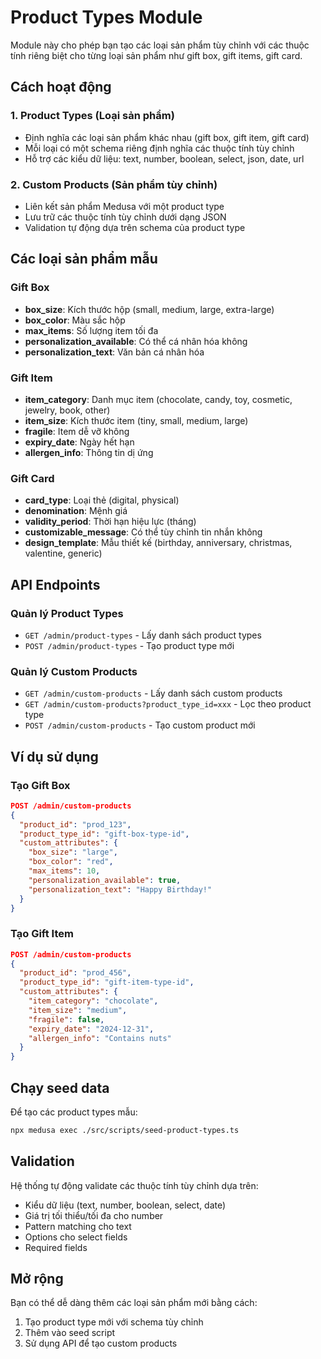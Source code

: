 # Product Types Module

Module này cho phép bạn tạo các loại sản phẩm tùy chỉnh với các thuộc tính riêng biệt cho từng loại sản phẩm như gift box, gift items, gift card.

## Cách hoạt động

### 1. Product Types (Loại sản phẩm)
- Định nghĩa các loại sản phẩm khác nhau (gift box, gift item, gift card)
- Mỗi loại có một schema riêng định nghĩa các thuộc tính tùy chỉnh
- Hỗ trợ các kiểu dữ liệu: text, number, boolean, select, json, date, url

### 2. Custom Products (Sản phẩm tùy chỉnh)
- Liên kết sản phẩm Medusa với một product type
- Lưu trữ các thuộc tính tùy chỉnh dưới dạng JSON
- Validation tự động dựa trên schema của product type

## Các loại sản phẩm mẫu

### Gift Box
- **box_size**: Kích thước hộp (small, medium, large, extra-large)
- **box_color**: Màu sắc hộp
- **max_items**: Số lượng item tối đa
- **personalization_available**: Có thể cá nhân hóa không
- **personalization_text**: Văn bản cá nhân hóa

### Gift Item
- **item_category**: Danh mục item (chocolate, candy, toy, cosmetic, jewelry, book, other)
- **item_size**: Kích thước item (tiny, small, medium, large)
- **fragile**: Item dễ vỡ không
- **expiry_date**: Ngày hết hạn
- **allergen_info**: Thông tin dị ứng

### Gift Card
- **card_type**: Loại thẻ (digital, physical)
- **denomination**: Mệnh giá
- **validity_period**: Thời hạn hiệu lực (tháng)
- **customizable_message**: Có thể tùy chỉnh tin nhắn không
- **design_template**: Mẫu thiết kế (birthday, anniversary, christmas, valentine, generic)

## API Endpoints

### Quản lý Product Types
- `GET /admin/product-types` - Lấy danh sách product types
- `POST /admin/product-types` - Tạo product type mới

### Quản lý Custom Products
- `GET /admin/custom-products` - Lấy danh sách custom products
- `GET /admin/custom-products?product_type_id=xxx` - Lọc theo product type
- `POST /admin/custom-products` - Tạo custom product mới

## Ví dụ sử dụng

### Tạo Gift Box
```json
POST /admin/custom-products
{
  "product_id": "prod_123",
  "product_type_id": "gift-box-type-id",
  "custom_attributes": {
    "box_size": "large",
    "box_color": "red",
    "max_items": 10,
    "personalization_available": true,
    "personalization_text": "Happy Birthday!"
  }
}
```

### Tạo Gift Item
```json
POST /admin/custom-products
{
  "product_id": "prod_456",
  "product_type_id": "gift-item-type-id",
  "custom_attributes": {
    "item_category": "chocolate",
    "item_size": "medium",
    "fragile": false,
    "expiry_date": "2024-12-31",
    "allergen_info": "Contains nuts"
  }
}
```

## Chạy seed data

Để tạo các product types mẫu:

```bash
npx medusa exec ./src/scripts/seed-product-types.ts
```

## Validation

Hệ thống tự động validate các thuộc tính tùy chỉnh dựa trên:
- Kiểu dữ liệu (text, number, boolean, select, date)
- Giá trị tối thiểu/tối đa cho number
- Pattern matching cho text
- Options cho select fields
- Required fields

## Mở rộng

Bạn có thể dễ dàng thêm các loại sản phẩm mới bằng cách:
1. Tạo product type mới với schema tùy chỉnh
2. Thêm vào seed script
3. Sử dụng API để tạo custom products 